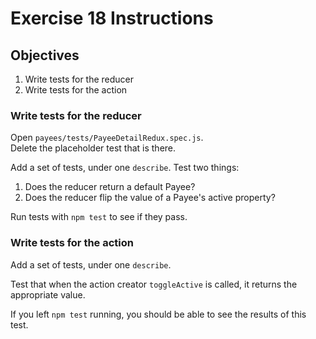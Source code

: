 # Exercise 18 Instructions
## Objectives
1) Write tests for the reducer  
2) Write tests for the action  

### Write tests for the reducer
Open `payees/tests/PayeeDetailRedux.spec.js`.  
Delete the placeholder test that is there.

Add a set of tests, under one `describe`. Test two things:
1) Does the reducer return a default Payee?
2) Does the reducer flip the value of a Payee's active property?

Run tests with `npm test` to see if they pass.

### Write tests for the action
Add a set of tests, under one `describe`. 

Test that when the action creator `toggleActive` is called, it returns the 
appropriate value.

If you left `npm test` running, you should be able to see the results of this test.


